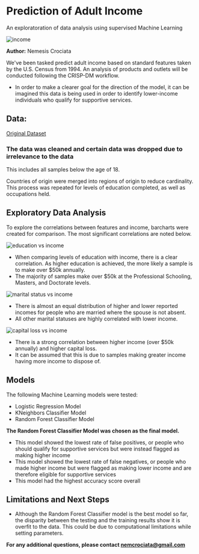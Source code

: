 # Prediction of Adult Income
An exploratoration of data analysis using supervised Machine Learning

![income](https://github.com/NemesisCrociata/Prediction-of-Adult-Income/assets/132013562/0b33380a-cfae-4c53-9fc3-313de599988a)

**Author:** Nemesis Crociata

We've been tasked predict adult income based on standard features taken by the U.S. Census from 1994. An analysis of products and outlets will be conducted following the CRISP-DM workflow.

- In order to make a clearer goal for the direction of the model, it can be imagined this data is being used in order to identify lower-income individuals who qualify for supportive services.

## Data:
[Original Dataset](https://www.kaggle.com/datasets/wenruliu/adult-income-dataset)

### The data was cleaned and certain data was dropped due to irrelevance to the data
This includes all samples below the age of 18.

Countries of origin were merged into regions of origin to reduce cardinality.
This process was repeated for levels of education completed, as well as occupations held.

## Exploratory Data Analysis
To explore the correlations between features and income, barcharts were created for comparison. The most significant correlations are noted below.

![education vs income](https://github.com/NemesisCrociata/Prediction-of-Adult-Income/assets/132013562/9bfe7761-8eae-4d5d-8ce0-aef0635f206c)

- When comparing levels of education with income, there is a clear correlation. As higher education is achieved, the more likely a sample is to make over $50k annually.
- The majority of samples make over $50k at the Professional Schooling, Masters, and Doctorate levels.

![marital status vs income](https://github.com/NemesisCrociata/Prediction-of-Adult-Income/assets/132013562/d1cc6f17-ede1-4972-9481-a71421dcd3df)

- There is almost an equal distribution of higher and lower reported incomes for people who are married where the spouse is not absent.
- All other marital statuses are highly correlated with lower income.

![capital loss vs income](https://github.com/NemesisCrociata/Prediction-of-Adult-Income/assets/132013562/cd90ad60-a427-410f-97e8-6038cc41fff1)

- There is a strong correlation between higher income (over $50k annually) and higher capital loss.
- It can be assumed that this is due to samples making greater income having more income to dispose of.

## Models
The following Machine Learning models were tested:
- Logistic Regression Model
- KNeighbors Classifier Model
- Random Forest Classifier Model

**The Random Forest Classifier Model was chosen as the final model.**
- This model showed the lowest rate of false positives, or people who should qualify for supportive services but were instead flagged as making higher income
- This model showed the lowest rate of false negatives, or people who made higher income but were flagged as making lower income and are therefore eligible for supportive services
- This model had the highest accuracy score overall

## Limitations and Next Steps
- Although the Random Forest Classifier model is the best model so far, the disparity between the testing and the training results show it is overfit to the data. This could be due to computational limitations while setting parameters.

**For any additional questions, please contact nemcrociata@gmail.com**

